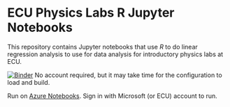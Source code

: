 # ECU Physics Labs R Jupyter Notebooks

This repository contains Jupyter notebooks that use *R* to do linear regression analysis to use for data analysis for introductory physics labs at ECU.

[![Binder](https://mybinder.org/badge_logo.svg)](https://mybinder.org/v2/gh/sprague252/PhysLabsR/master?urlpath=lab%2Ftree%2FRRegression.ipynb) No account required, but it may take time for the configuration to load and build.

Run on [Azure Notebooks](https://notebooks.azure.com/spraguem/projects/physlabsr). Sign in with Microsoft (or ECU) account to run. 